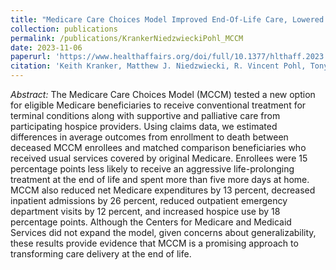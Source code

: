 ```yaml
---
title: "Medicare Care Choices Model Improved End-Of-Life Care, Lowered Medicare Expenditures, And Increased Hospice Use"
collection: publications
permalink: /publications/KrankerNiedzwieckiPohl_MCCM
date: 2023-11-06
paperurl: 'https://www.healthaffairs.org/doi/full/10.1377/hlthaff.2023.00465'
citation: 'Keith Kranker, Matthew J. Niedzwiecki, R. Vincent Pohl, Tonya L. Saffer, Arnold Chen, Jonathan Gellar, Lauren Vollmer Forrow, and Lynn Miescier. 2023. “Medicare Care Choices Model Improved End-Of-Life Care, Lowered Medicare Expenditures, And Increased Hospice Use.” <i>Health Affairs</i> 42(11), 1488–1497.'
---
```

<i>Abstract:</i> The Medicare Care Choices Model (MCCM) tested a new option for eligible Medicare beneficiaries to receive conventional treatment for terminal conditions along with supportive and palliative care from participating hospice providers. Using claims data, we estimated differences in average outcomes from enrollment to death between deceased MCCM enrollees and matched comparison beneficiaries who received usual services covered by original Medicare. Enrollees were 15 percentage points less likely to receive an aggressive life-prolonging treatment at the end of life and spent more than five more days at home. MCCM also reduced net Medicare expenditures by 13 percent, decreased inpatient admissions by 26 percent, reduced outpatient emergency department visits by 12 percent, and increased hospice use by 18 percentage points. Although the Centers for Medicare and Medicaid Services did not expand the model, given concerns about generalizability, these results provide evidence that MCCM is a promising approach to transforming care delivery at the end of life.
